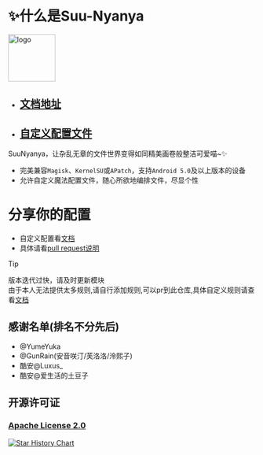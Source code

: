 # ✨什么是Suu-Nyanya

<img src="https://suu.ad.200ok.work/刻晴.png" style="width: 96px;" alt="logo">

* ## [文档地址](https://suu.ad.200ok.work)

* ## [自定义配置文件](https://suu.ad.200ok.work/config/)

SuuNyanya，让杂乱无章的文件世界变得如同精美画卷般整洁可爱喵~✨

* 完美兼容`Magisk`、`KernelSU`或`APatch`，支持`Android 5.0`及以上版本的设备
* 允许自定义魔法配置文件，随心所欲地编排文件，尽显个性

# 分享你的配置
* 自定义配置看[文档](https://suu.ad.200ok.work)
* 具体请看[pull request说明](config/)


> [!TIP]
> 版本迭代过快，请及时更新模块  
> 由于本人无法提供太多规则,请自行添加规则,可以pr到此仓库,具体自定义规则请查看[文档](https://suu.ad.200ok.work)

## 感谢名单(排名不分先后)
* @YumeYuka
* @GunRain(安音咲汀/芙洛洛/泠熙子)
* 酷安@Luxus_
* 酷安@爱生活的土豆子

## 开源许可证
### [Apache License 2.0](LICENSE)

[![Star History Chart](https://api.star-history.com/svg?repos=YumeYuka/Suu-Nyanya&type=Timeline)](https://star-history.com/#YumeYuka/Suu-Nyanya&Timeline)
